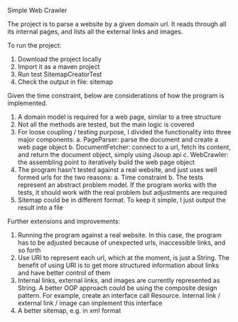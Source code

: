 Simple Web Crawler


The project is to parse a website by a given domain url. It reads through all its internal pages, and lists all the external links and images.

To run the project:

1. Download the project locally
2. Import it as a maven project
3. Run test SitemapCreatorTest
4. Check the output in file: sitemap


Given the time constraint, below are considerations of how the program is implemented.

1. A domain model is required for a web page, similar to a tree structure
2. Not all the methods are tested, but the main logic is covered
3. For loose coupling / testing purpose, I divided the functionality into three major components:
    a. PageParser: parse the document and create a web page object
    b. DocumentFetcher: connect to a url, fetch its content, and return the document object, simply using Jsoup api
    c. WebCrawler: the assembling point to iteratively build the web page object
4. The program hasn't tested against a real website, and just uses well formed urls for the two reasons:
    a. Time constraint
    b. The tests represent an abstract problem model. If the program works with the tests, it should work with the real problem but adjustments are required
5. Sitemap could be in different format. To keep it simple, I just output the result into a file


Further extensions and improvements:

1. Running the program against a real website. In this case, the program has to be adjusted because of unexpected urls, inaccessible links, and so forth
2. Use URI to represent each url, which at the moment, is just a String. The benefit of using URI is to get more structured information about links and have better control of them
3. Internal links, external links, and images are currently represented as String. A better OOP approach could be using the composite design pattern. For example, create an interface call Resource. Internal link / external link / image can implement this interface
4. A better sitemap, e.g. in xml format
